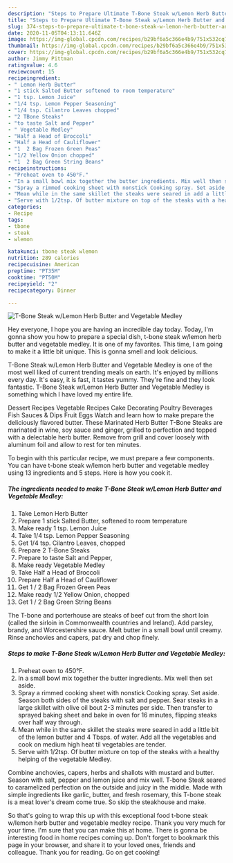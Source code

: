 ```yaml
---
description: "Steps to Prepare Ultimate T-Bone Steak w/Lemon Herb Butter and Vegetable Medley"
title: "Steps to Prepare Ultimate T-Bone Steak w/Lemon Herb Butter and Vegetable Medley"
slug: 374-steps-to-prepare-ultimate-t-bone-steak-w-lemon-herb-butter-and-vegetable-medley
date: 2020-11-05T04:13:11.646Z
image: https://img-global.cpcdn.com/recipes/b29bf6a5c366e4b9/751x532cq70/t-bone-steak-wlemon-herb-butter-and-vegetable-medley-recipe-main-photo.jpg
thumbnail: https://img-global.cpcdn.com/recipes/b29bf6a5c366e4b9/751x532cq70/t-bone-steak-wlemon-herb-butter-and-vegetable-medley-recipe-main-photo.jpg
cover: https://img-global.cpcdn.com/recipes/b29bf6a5c366e4b9/751x532cq70/t-bone-steak-wlemon-herb-butter-and-vegetable-medley-recipe-main-photo.jpg
author: Jimmy Pittman
ratingvalue: 4.6
reviewcount: 15
recipeingredient:
- " Lemon Herb Butter"
- "1 stick Salted Butter softened to room temperature"
- "1 tsp. Lemon Juice"
- "1/4 tsp. Lemon Pepper Seasoning"
- "1/4 tsp. Cilantro Leaves chopped"
- "2 TBone Steaks"
- "to taste Salt and Pepper"
- " Vegetable Medley"
- "Half a Head of Broccoli"
- "Half a Head of Cauliflower"
- "1  2 Bag Frozen Green Peas"
- "1/2 Yellow Onion chopped"
- "1  2 Bag Green String Beans"
recipeinstructions:
- "Preheat oven to 450°F."
- "In a small bowl mix together the butter ingredients. Mix well then set aside."
- "Spray a rimmed cooking sheet with nonstick Cooking spray. Set aside. Season both sides of the steaks with salt and pepper. Sear steaks in a large skillet with olive oil bout 2-3 minutes per side. Then transfer to sprayed baking sheet and bake in oven for 16 minutes, flipping steaks over half way through."
- "Mean while in the same skillet the steaks were seared in add a little bit of the lemon butter and 4 Tbsps. of water. Add all the vegetables and cook on medium high heat til vegetables are tender."
- "Serve with 1/2tsp. Of butter mixture on top of the steaks with a healthy helping of the vegetable Medley."
categories:
- Recipe
tags:
- tbone
- steak
- wlemon

katakunci: tbone steak wlemon 
nutrition: 289 calories
recipecuisine: American
preptime: "PT35M"
cooktime: "PT50M"
recipeyield: "2"
recipecategory: Dinner

---
```



![T-Bone Steak w/Lemon Herb Butter and Vegetable Medley](https://img-global.cpcdn.com/recipes/b29bf6a5c366e4b9/751x532cq70/t-bone-steak-wlemon-herb-butter-and-vegetable-medley-recipe-main-photo.jpg)

Hey everyone, I hope you are having an incredible day today. Today, I'm gonna show you how to prepare a special dish, t-bone steak w/lemon herb butter and vegetable medley. It is one of my favorites. This time, I am going to make it a little bit unique. This is gonna smell and look delicious.

T-Bone Steak w/Lemon Herb Butter and Vegetable Medley is one of the most well liked of current trending meals on earth. It's enjoyed by millions every day. It's easy, it is fast, it tastes yummy. They're fine and they look fantastic. T-Bone Steak w/Lemon Herb Butter and Vegetable Medley is something which I have loved my entire life.

Dessert Recipes Vegetable Recipes Cake Decorating Poultry Beverages Fish Sauces &amp; Dips Fruit Eggs Watch and learn how to make prepare the deliciously flavored butter. These Marinated Herb Butter T-Bone Steaks are marinated in wine, soy sauce and ginger, grilled to perfection and topped with a delectable herb butter. Remove from grill and cover loosely with aluminum foil and allow to rest for ten minutes.


To begin with this particular recipe, we must prepare a few components. You can have t-bone steak w/lemon herb butter and vegetable medley using 13 ingredients and 5 steps. Here is how you cook it.

<!--inarticleads1-->

##### The ingredients needed to make T-Bone Steak w/Lemon Herb Butter and Vegetable Medley:

1. Take  Lemon Herb Butter
1. Prepare 1 stick Salted Butter, softened to room temperature
1. Make ready 1 tsp. Lemon Juice
1. Take 1/4 tsp. Lemon Pepper Seasoning
1. Get 1/4 tsp. Cilantro Leaves, chopped
1. Prepare 2 T-Bone Steaks
1. Prepare to taste Salt and Pepper,
1. Make ready  Vegetable Medley
1. Take Half a Head of Broccoli
1. Prepare Half a Head of Cauliflower
1. Get 1 / 2 Bag Frozen Green Peas
1. Make ready 1/2 Yellow Onion, chopped
1. Get 1 / 2 Bag Green String Beans


The T-bone and porterhouse are steaks of beef cut from the short loin (called the sirloin in Commonwealth countries and Ireland). Add parsley, brandy, and Worcestershire sauce. Melt butter in a small bowl until creamy. Rinse anchovies and capers, pat dry and chop finely. 

<!--inarticleads2-->

##### Steps to make T-Bone Steak w/Lemon Herb Butter and Vegetable Medley:

1. Preheat oven to 450°F.
1. In a small bowl mix together the butter ingredients. Mix well then set aside.
1. Spray a rimmed cooking sheet with nonstick Cooking spray. Set aside. Season both sides of the steaks with salt and pepper. Sear steaks in a large skillet with olive oil bout 2-3 minutes per side. Then transfer to sprayed baking sheet and bake in oven for 16 minutes, flipping steaks over half way through.
1. Mean while in the same skillet the steaks were seared in add a little bit of the lemon butter and 4 Tbsps. of water. Add all the vegetables and cook on medium high heat til vegetables are tender.
1. Serve with 1/2tsp. Of butter mixture on top of the steaks with a healthy helping of the vegetable Medley.


Combine anchovies, capers, herbs and shallots with mustard and butter. Season with salt, pepper and lemon juice and mix well. T-bone Steak seared to caramelized perfection on the outside and juicy in the middle. Made with simple ingredients like garlic, butter, and fresh rosemary, this T-bone steak is a meat lover&#39;s dream come true. So skip the steakhouse and make. 

So that's going to wrap this up with this exceptional food t-bone steak w/lemon herb butter and vegetable medley recipe. Thank you very much for your time. I'm sure that you can make this at home. There is gonna be interesting food in home recipes coming up. Don't forget to bookmark this page in your browser, and share it to your loved ones, friends and colleague. Thank you for reading. Go on get cooking!
